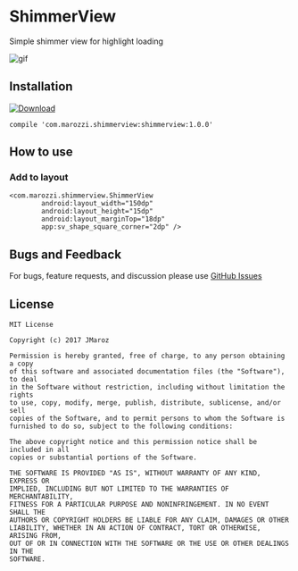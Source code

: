 # ShimmerView

Simple shimmer view for highlight loading

![gif](https://user-images.githubusercontent.com/24824422/35676360-ca3d262c-074b-11e8-8326-bfce70273632.gif)

## Installation

[ ![Download](https://api.bintray.com/packages/maro/maven/ShimmerView/images/download.svg) ](https://bintray.com/maro/maven/ShimmerView/_latestVersion)

    compile 'com.marozzi.shimmerview:shimmerview:1.0.0'

## How to use

### Add to layout

    <com.marozzi.shimmerview.ShimmerView
            android:layout_width="150dp"
            android:layout_height="15dp"
            android:layout_marginTop="18dp"
            app:sv_shape_square_corner="2dp" />

## Bugs and Feedback

For bugs, feature requests, and discussion please use [GitHub Issues](https://github.com/JMaroz/ShimmerView/issues)

## License

    MIT License

    Copyright (c) 2017 JMaroz

    Permission is hereby granted, free of charge, to any person obtaining a copy
    of this software and associated documentation files (the "Software"), to deal
    in the Software without restriction, including without limitation the rights
    to use, copy, modify, merge, publish, distribute, sublicense, and/or sell
    copies of the Software, and to permit persons to whom the Software is
    furnished to do so, subject to the following conditions:

    The above copyright notice and this permission notice shall be included in all
    copies or substantial portions of the Software.

    THE SOFTWARE IS PROVIDED "AS IS", WITHOUT WARRANTY OF ANY KIND, EXPRESS OR
    IMPLIED, INCLUDING BUT NOT LIMITED TO THE WARRANTIES OF MERCHANTABILITY,
    FITNESS FOR A PARTICULAR PURPOSE AND NONINFRINGEMENT. IN NO EVENT SHALL THE
    AUTHORS OR COPYRIGHT HOLDERS BE LIABLE FOR ANY CLAIM, DAMAGES OR OTHER
    LIABILITY, WHETHER IN AN ACTION OF CONTRACT, TORT OR OTHERWISE, ARISING FROM,
    OUT OF OR IN CONNECTION WITH THE SOFTWARE OR THE USE OR OTHER DEALINGS IN THE
    SOFTWARE.